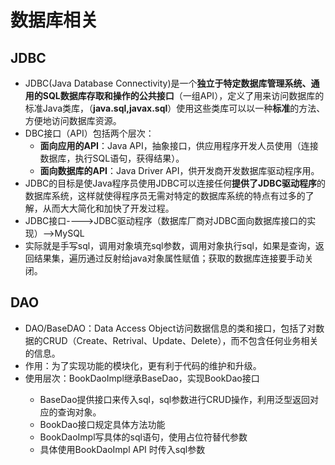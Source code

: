 # 数据库相关

## JDBC

- JDBC(Java Database Connectivity)是一个**独立于特定数据库管理系统、通用的SQL数据库存取和操作的公共接口**（一组API），定义了用来访问数据库的标准Java类库，（**java.sql,javax.sql**）使用这些类库可以以一种**标准**的方法、方便地访问数据库资源。
- DBC接口（API）包括两个层次：
  - **面向应用的API**：Java API，抽象接口，供应用程序开发人员使用（连接数据库，执行SQL语句，获得结果）。
  - **面向数据库的API**：Java Driver API，供开发商开发数据库驱动程序用。
- JDBC的目标是使Java程序员使用JDBC可以连接任何**提供了JDBC驱动程序**的数据库系统，这样就使得程序员无需对特定的数据库系统的特点有过多的了解，从而大大简化和加快了开发过程。   
- JDBC接口---->JDBC驱动程序（数据库厂商对JDBC面向数据库接口的实现）-->MySQL
- 实际就是手写sql，调用对象填充sql参数，调用对象执行sql，如果是查询，返回结果集，遍历通过反射给java对象属性赋值；获取的数据库连接要手动关闭。

## DAO

- DAO/BaseDAO：Data Access Object访问数据信息的类和接口，包括了对数据的CRUD（Create、Retrival、Update、Delete），而不包含任何业务相关的信息。
- 作用：为了实现功能的模块化，更有利于代码的维护和升级。
- 使用层次：BookDaoImpl继承BaseDao<T>，实现BookDao接口
  - BaseDao提供接口来传入sql，sql参数进行CRUD操作，利用泛型返回对应的查询对象。
  - BookDao接口规定具体方法功能
  - BookDaoImpl写具体的sql语句，使用占位符替代参数
  - 具体使用BookDaoImpl API 时传入sql参数